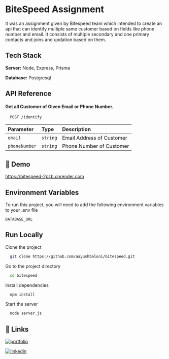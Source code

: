 
# BiteSpeed Assignment

It was an assignment given by Bitespeed team which intended to create an api that can identify multiple same customer based on fields like phone number and email. It consists of multiple secondary and one primary contacts and joins and updation based on them.



## Tech Stack


**Server:** Node, Express, Prisma

**Database:** Postgresql


## API Reference

#### Get all Customer of Given Email or Phone Number.

```http
  POST /identify
```

| Parameter | Type     | Description                |
| :-------- | :------- | :------------------------- |
| `email`   | `string`    | Email Address of Customer|
| `phoneNumber` | `string` | Phone Number of Customer |





## 🔗 Demo

https://bitespeed-2pzb.onrender.com


## Environment Variables

To run this project, you will need to add the following environment variables to your .env file

`DATABASE_URL`


## Run Locally

Clone the project

```bash
  git clone https://github.com/aayushbaluni/bitespeed.git
```

Go to the project directory

```bash
  cd bitespeed
```

Install dependencies

```bash
  npm install
```

Start the server

```bash
  node server.js
```


## 🔗 Links
[![portfolio](https://img.shields.io/badge/my_portfolio-000?style=for-the-badge&logo=ko-fi&logoColor=white)](https://portfolio-aayushbalunis-projects.vercel.app/)

[![linkedin](https://img.shields.io/badge/linkedin-0A66C2?style=for-the-badge&logo=linkedin&logoColor=white)](https://www.linkedin.com/in/ayush-baluni-1469a4241/)


